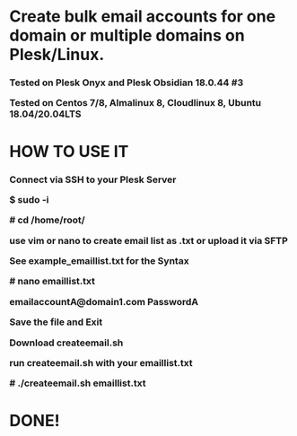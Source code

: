 <H1>Create bulk email accounts for one domain or multiple domains on Plesk/Linux.<H3>Tested on Plesk Onyx and Plesk Obsidian 18.0.44 #3
<p>Tested on Centos 7/8, Almalinux 8, Cloudlinux 8, Ubuntu 18.04/20.04LTS
<H1>

<H1>HOW TO USE IT
<H3>Connect via SSH to your Plesk Server<p>
<p>$ sudo -i
<p># cd /home/root/
<p> use vim or nano to create email list as .txt or upload it via SFTP
<p>See example_emaillist.txt for the Syntax 
<p># nano emaillist.txt 
<p>emailaccountA@domain1.com PasswordA
<p>Save the file and Exit
<p>  Download createemail.sh
<p>run createemail.sh with your emaillist.txt
<p># ./createemail.sh emaillist.txt
<H1>DONE!